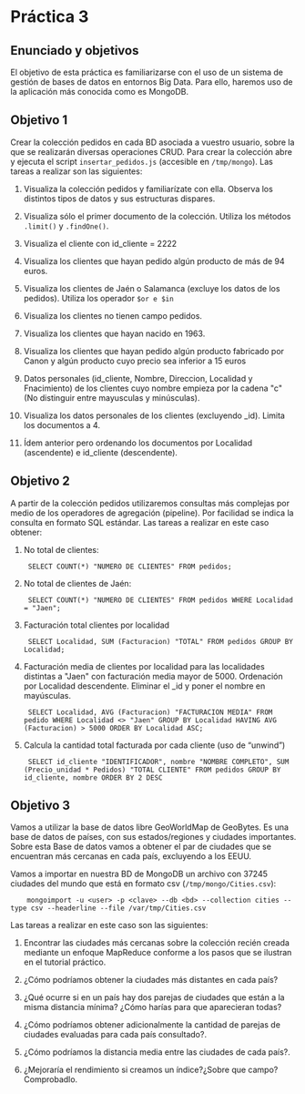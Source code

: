 # Práctica 3

## Enunciado y objetivos

El objetivo de esta práctica es familiarizarse con el uso de un sistema de gestión de bases de datos en entornos Big Data. Para ello, haremos uso de la aplicación más conocida como es MongoDB.


## Objetivo 1

Crear la colección pedidos en cada BD asociada a vuestro usuario, sobre la que se realizarán diversas operaciones CRUD. Para crear la colección abre y ejecuta el script ``insertar_pedidos.js`` (accesible en ``/tmp/mongo``). Las tareas a realizar son las siguientes:
1. Visualiza la colección pedidos y familiarízate con ella. Observa los distintos tipos de datos y sus estructuras dispares.




2. Visualiza sólo el primer documento de la colección. Utiliza los métodos ``.limit()`` y ``.findOne()``.
3. Visualiza el cliente con id_cliente = 2222
4. Visualiza los clientes que hayan pedido algún producto de más de 94 euros.
5. Visualiza los clientes de Jaén o Salamanca (excluye los datos de los pedidos). Utiliza los operador ``$or e $in``
6. Visualiza los clientes no tienen campo pedidos.
7. Visualiza los clientes que hayan nacido en 1963.
8. Visualiza los clientes que hayan pedido algún producto fabricado por Canon y algún producto cuyo precio sea inferior a 15 euros
9. Datos personales (id_cliente, Nombre, Direccion, Localidad y Fnacimiento) de los clientes cuyo nombre empieza por la cadena "c" (No distinguir entre mayusculas y minúsculas).
10. Visualiza los datos personales de los clientes (excluyendo _id). Limita los documentos a 4.

11. Ídem anterior pero ordenando los documentos por Localidad (ascendente) e id_cliente (descendente).

## Objetivo 2

A partir de la colección pedidos utilizaremos consultas más complejas por medio de los operadores de agregación (pipeline). Por facilidad se indica la consulta en formato SQL estándar. Las tareas a realizar en este caso obtener:
1. No total de clientes:	
		SELECT COUNT(*) "NUMERO DE CLIENTES" FROM pedidos;
	2. No total de clientes de Jaén:
		SELECT COUNT(*) "NUMERO DE CLIENTES" FROM pedidos WHERE Localidad = "Jaen";
		3. Facturación total clientes por localidad		SELECT Localidad, SUM (Facturacion) "TOTAL" FROM pedidos GROUP BY Localidad;4. Facturación media de clientes por localidad para las localidades distintas a "Jaen" con facturación media mayor de 5000. Ordenación por Localidad descendente. Eliminar el _id y poner el nombre en mayúsculas.
		SELECT Localidad, AVG (Facturacion) "FACTURACION MEDIA" FROM pedido WHERE Localidad <> "Jaen" GROUP BY Localidad HAVING AVG (Facturacion) > 5000 ORDER BY Localidad ASC;
		5. Calcula la cantidad total facturada por cada cliente (uso de “unwind”)
		SELECT id_cliente "IDENTIFICADOR", nombre "NOMBRE COMPLETO", SUM (Precio_unidad * Pedidos) "TOTAL CLIENTE" FROM pedidos GROUP BY id_cliente, nombre ORDER BY 2 DESC
		
		
## Objetivo 3

Vamos a utilizar la base de datos libre GeoWorldMap de GeoBytes. Es una base de datos de países, con sus estados/regiones y ciudades importantes. Sobre esta Base de datos vamos a obtener el par de ciudades que se encuentran más cercanas en cada país, excluyendo a los EEUU.Vamos a importar en nuestra BD de MongoDB un archivo con 37245 ciudades del mundo que está en formato csv (``/tmp/mongo/Cities.csv``):
		mongoimport -u <user> -p <clave> --db <bd> --collection cities --type csv --headerline --file /var/tmp/Cities.csv

Las tareas a realizar en este caso son las siguientes:
1. Encontrar las ciudades más cercanas sobre la colección recién creada mediante un enfoque MapReduce conforme a los pasos que se ilustran en el tutorial práctico.

2. ¿Cómo podríamos obtener la ciudades más distantes en cada país?
3. ¿Qué ocurre si en un país hay dos parejas de ciudades que están a la misma distancia mínima? ¿Cómo harías para que aparecieran todas?
4. ¿Cómo podríamos obtener adicionalmente la cantidad de parejas de ciudades evaluadas para cada país consultado?.5. ¿Cómo podríamos la distancia media entre las ciudades de cada país?.
6. ¿Mejoraría el rendimiento si creamos un índice?¿Sobre que campo?Comprobadlo.